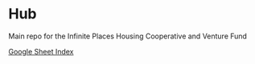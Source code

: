 # Hub

Main repo for the Infinite Places Housing Cooperative and Venture Fund

[Google Sheet Index](https://docs.google.com/spreadsheets/d/1RRq9-LzwPTlB_KBDsjbZkgeBUcCDYrKWJgpl0RCIzZc/edit?usp=sharing)
